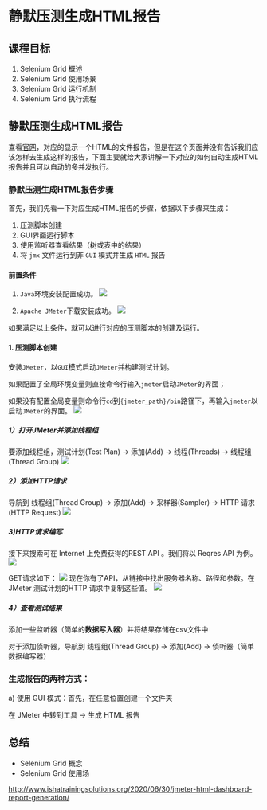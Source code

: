 # 静默压测生成HTML报告

## 课程目标
1.  Selenium Grid 概述
2.  Selenium Grid 使用场景
3.  Selenium Grid 运行机制
4.  Selenium Grid 执行流程


## 静默压测生成HTML报告
查看[官网](https://jmeter.apache.org/usermanual/generating-dashboard.html)，对应的显示一个HTML的文件报告，但是在这个页面并没有告诉我们应该怎样去生成这样的报告，下面主要就给大家讲解一下对应的如何自动生成HTML报告并且可以自动的多并发执行。

### 静默压测生成HTML报告步骤
首先，我们先看一下对应生成HTML报告的步骤，依据以下步骤来生成：
1. 压测脚本创建
2. GUI界面运行脚本
3. 使用监听器查看结果（树或表中的结果）
4. 将 `jmx` 文件运行到非 `GUI` 模式并生成 `HTML` 报告

#### 前置条件

1. `Java`环境安装配置成功。
![](https://cdn.jsdelivr.net/gh/TesterDevSoul/pic/manual/20230106140728.png)

1. `Apache JMeter`下载安装成功。
![](https://cdn.jsdelivr.net/gh/TesterDevSoul/pic/manual/20230106140822.png)


如果满足以上条件，就可以进行对应的压测脚本的创建及运行。
#### 1. 压测脚本创建
安装`JMeter`，以`GUI`模式启动`JMeter`并构建测试计划。

如果配置了全局环境变量则直接命令行输入`jmeter`启动`JMeter`的界面；

如果没有配置全局变量则命令行`cd`到`{jmeter_path}/bin`路径下，再输入`jmeter`以启动`JMeter`的界面。
![](https://cdn.jsdelivr.net/gh/TesterDevSoul/pic/manual/20230106115317.png)

##### 1）打开JMeter并添加线程组
要添加线程组，测试计划(Test Plan) -> 添加(Add) -> 线程(Threads) -> 线程组(Thread Group)
![](https://cdn.jsdelivr.net/gh/TesterDevSoul/pic/manual/20230107092806.png)

##### 2）添加HTTP请求
导航到 线程组(Thread Group) -> 添加(Add) -> 采样器(Sampler) -> HTTP 请求(HTTP Request)
![](https://cdn.jsdelivr.net/gh/TesterDevSoul/pic/manual/20230107094231.png)
##### 3)HTTP请求编写 
接下来搜索可在 Internet 上免费获得的REST API 。我们将以 Reqres API 为例。
![](https://cdn.jsdelivr.net/gh/TesterDevSoul/pic/manual/20230107100649.png)

GET请求如下：
![](https://cdn.jsdelivr.net/gh/TesterDevSoul/pic/manual/20230107100755.png)
现在你有了API，从链接中找出服务器名称、路径和参数。在JMeter 测试计划的HTTP 请求中复制这些值。
![](https://cdn.jsdelivr.net/gh/TesterDevSoul/pic/manual/20230107100941.png)

##### 4）查看测试结果
添加一些监听器（简单的**数据写入器**）并将结果存储在csv文件中


对于添加侦听器，导航到 线程组(Thread Group) -> 添加(Add) -> 侦听器（简单数据编写器）

### 生成报告的两种方式：
a) 使用 GUI 模式：首先，在任意位置创建一个文件夹

在 JMeter 中转到工具 -> 生成 HTML 报告
## 总结
- Selenium Grid 概念
- Selenium Grid 使用场



http://www.ishatrainingsolutions.org/2020/06/30/jmeter-html-dashboard-report-generation/